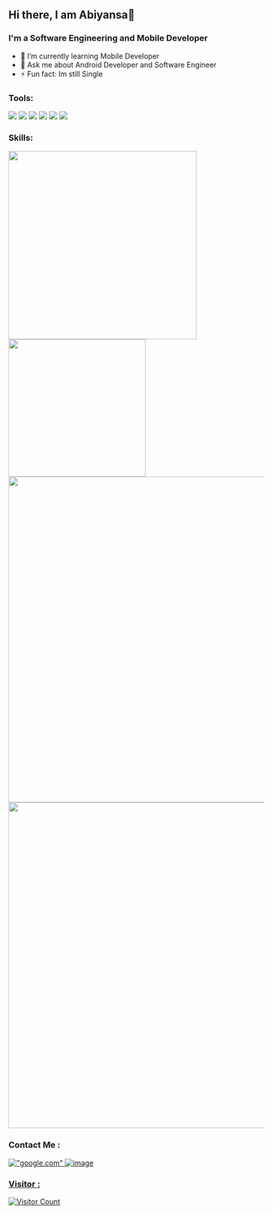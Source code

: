 ## Hi there, I am Abiyansa👋

### I'm a Software Engineering and Mobile Developer

- 🌱 I’m currently learning Mobile Developer
- 💬 Ask me about Android Developer and Software Engineer
- ⚡ Fun fact: Im still Single

### Tools:
<p>
    <img src="https://img.shields.io/badge/OS-windows-blue?&logo=windows" />
    <img src="https://img.shields.io/badge/OS-mac-blue?&logo=apple" />
    <img src="https://img.shields.io/badge/IDE-android studio-blue?&logo=android studio" />
    <img src="https://img.shields.io/badge/IDE-xcode-blue?&logo=xcode" />
    <img src="https://img.shields.io/badge/Text%20Editor-vs%20code-blue?&logo=visual%20studio%20code&logoColor=blue" />
    <img src="https://img.shields.io/badge/Design-figma-blue?&logo=Figma" />
    
</p>

### Skills:
<p align="left">
<a href="https://github.com/MayorBee404">
  <img width="370px" src="https://github-readme-stats-eight-theta.vercel.app/api?username=MayorBee404&show_icons=true&hide_border=true&theme=algolia&include_all_commits=true&count_private=true"/>
  <img width="270px" src="https://github-readme-stats-eight-theta.vercel.app/api/top-langs/?username=MayorBee404&layout=compact&langs_count=8&hide_border=true&theme=algolia"/>
<img width="640px" src="https://github-readme-streak-stats.herokuapp.com/?user=mayorbee404&hide_border=true&theme=algolia">
<img align="center" width="640px" src="https://github-readme-stats.vercel.app/api/wakatime?username=mayorbee404&layout=compact&hide_border=true&theme=algolia">
</a>
</p>

### Contact Me :
 <a href="https://www.linkedin.com/in/abiyans/">
  
!["google.com"](https://img.shields.io/badge/LinkedIn-0077B5?style=for-the-badge&logo=linkedin&logoColor=white)
<a href="mailto:bagss69@gmail.com">
![image](https://img.shields.io/badge/Gmail-D14836?style=for-the-badge&logo=gmail&logoColor=white)

### Visitor :
![Visitor Count](https://profile-counter.glitch.me/MayorBee404/count.svg)
 

<!--
**MayorBee404/MayorBee404** is a ✨ _special_ ✨ repository because its `README.md` (this file) appears on your GitHub profile.

Here are some ideas to get you started:

- 🔭 I’m currently working on 
- 🌱 I’m currently learning Institute Teknologi Telkom Surabaya
- 👯 I’m looking to collaborate on ...
- 🤔 I’m looking for help with ...
- 💬 Ask me about ...
- 📫 How to reach me: ...
- 😄 Pronouns: ...
- ⚡ Fun fact: ...
-->
